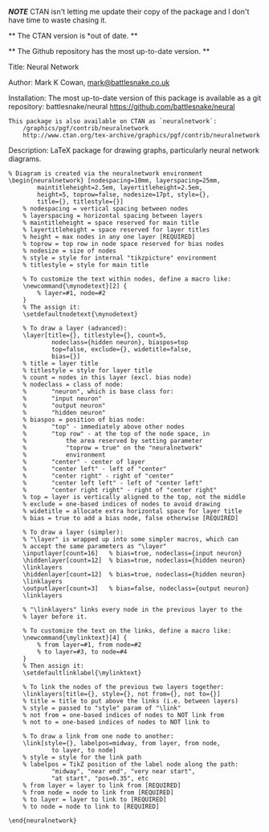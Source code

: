 ***NOTE*** CTAN isn't letting me update their copy of the package and I don't have time to waste chasing it.

** The CTAN version is *out of date. **

** The Github repository has the most up-to-date version. **


Title:
	Neural Network

Author:
	Mark K Cowan, mark@battlesnake.co.uk

Installation:
	The most up-to-date version of this package is available as a git repository:
		battlesnake/neural
		https://github.com/battlesnake/neural
		
	This package is also available on CTAN as `neuralnetwork`:
		/graphics/pgf/contrib/neuralnetwork
		http://www.ctan.org/tex-archive/graphics/pgf/contrib/neuralnetwork

Description:
	LaTeX package for drawing graphs, particularly neural network diagrams.

	% Diagram is created via the neuralnetwork environment
	\begin{neuralnetwork} [nodespacing=10mm, layerspacing=25mm,
			maintitleheight=2.5em, layertitleheight=2.5em,
			height=5, toprow=false, nodesize=17pt, style={},
			title={}, titlestyle={}]
		% nodespacing = vertical spacing between nodes
		% layerspacing = horizontal spacing between layers
		% maintitleheight = space reserved for main title
		% layertitleheight = space reserved for layer titles
		% height = max nodes in any one layer [REQUIRED]
		% toprow = top row in node space reserved for bias nodes
		% nodesize = size of nodes
		% style = style for internal "tikzpicture" environment
		% titlestyle = style for main title

		% To customize the text within nodes, define a macro like:
		\newcommand{\mynodetext}[2] {
			% layer=#1, node=#2
		}
		% The assign it:
		\setdefaultnodetext{\mynodetext}

		% To draw a layer (advanced):
		\layer[title={}, titlestyle={}, count=5,
				nodeclass={hidden neuron}, biaspos=top
				top=false, exclude={}, widetitle=false,
				bias={}]
		% title = layer title
		% titlestyle = style for layer title
		% count = nodes in this layer (excl. bias node)
		% nodeclass = class of node: 
		%		"neuron", which is base class for:
		%		"input neuron"
		%		"output neuron"
		%		"hidden neuron"
		% biaspos = position of bias node:
		%		"top" - immediately above other nodes
		%		"top row" - at the top of the node space, in
		%			the area reserved by setting parameter
		%			"toprow = true" on the "neuralnetwork"
		%			environment
		%		"center" - center of layer
		%		"center left" - left of "center"
		%		"center right" - right of "center"
		%		"center left left" - left of "center left"
		%		"center right right" - right of "center right"
		% top = layer is vertically aligned to the top, not the middle
		% exclude = one-based indices of nodes to avoid drawing
		% widetitle = allocate extra horizontal space for layer title
		% bias = true to add a bias node, false otherwise [REQUIRED]

		% To draw a layer (simpler):
		% "\layer" is wrapped up into some simpler macros, which can
		% accept the same parameters as "\layer"
		\inputlayer[count=16]	% bias=true, nodeclass={input neuron}
		\hiddenlayer[count=12]	% bias=true, nodeclass={hidden neuron}
		\linklayers
		\hiddenlayer[count=12]	% bias=true, nodeclass={hidden neuron}
		\linklayers
		\outputlayer[count=3]	% bias=false, nodeclass={output neuron}
		\linklayers

		% "\linklayers" links every node in the previous layer to the
		% layer before it.

		% To customize the text on the links, define a macro like:
		\newcommand{\mylinktext}[4] {
			% from layer=#1, from node=#2
			% to layer=#3, to node=#4
		}
		% Then assign it:
		\setdefaultlinklabel{\mylinktext}

		% To link the nodes of the previous two layers together:
		\linklayers[title={}, style={}, not from={}, not to={}]
		% title = title to put above the links (i.e. between layers)
		% style = passed to "style" param of "\link"
		% not from = one-based indices of nodes to NOT link from
		% not to = one-based indices of nodes to NOT link to

		% To draw a link from one node to another:
		\link[style={}, labelpos=midway, from layer, from node,
				to layer, to node]
		% style = style for the link path
		% labelpos = TikZ position of the label node along the path:
				"midway", "near end", "very near start",
				"at start", "pos=0.35", etc
		% from layer = layer to link from [REQUIRED]
		% from node = node to link from [REQUIRED]
		% to layer = layer to link to [REQUIRED]
		% to node = node to link to [REQUIRED]

	\end{neuralnetwork}

